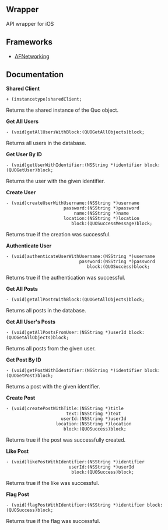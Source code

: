 Wrapper
---
API wrapper for iOS

Frameworks
---
* [AFNetworking](https://github.com/AFNetworking/AFNetworking)

Documentation
---

**Shared Client**

```
+ (instancetype)sharedClient;
```
Returns the shared instance of the Quo object.

**Get All Users**
```
- (void)getAllUsersWithBlock:(QUOGetAllObjects)block;
```
Returns all users in the database.

**Get User By ID**
```
- (void)getUserWithIdentifier:(NSString *)identifier block:(QUOGetUser)block;
```
Returns the user with the given identifier.

**Create User**
```
- (void)createUserWithUsername:(NSString *)username
                      password:(NSString *)password
                          name:(NSString *)name
                      location:(NSString *)location
                         block:(QUOSuccessMessage)block;
```
Returns true if the creation was successful.

**Authenticate User**
```
- (void)authenticateUserWithUsername:(NSString *)username
                            password:(NSString *)password
                               block:(QUOSuccess)block;
```
Returns true if the authentication was successful.

**Get All Posts**
```
- (void)getAllPostsWithBlock:(QUOGetAllObjects)block;
```
Returns all posts in the database.

**Get All User's Posts**
```
- (void)getAllPostsFromUser:(NSString *)userId block:(QUOGetAllObjects)block;
```
Returns all posts from the given user.

**Get Post By ID**
```
- (void)getPostWithIdentifier:(NSString *)identifier block:(QUOGetPost)block;
```
Returns a post with the given identifier.

**Create Post**
```
- (void)createPostWithTitle:(NSString *)title
                       text:(NSString *)text
                     userId:(NSString *)userId
                   location:(NSString *)location
                      block:(QUOSuccess)block;
```
Returns true if the post was successfully created.

**Like Post**
```
- (void)likePostWithIdentifier:(NSString *)identifier
                        userId:(NSString *)userId
                         block:(QUOSuccess)block;
```
Returns true if the like was successful.

**Flag Post**
```
- (void)flagPostWithIdentifier:(NSString *)identifier block:(QUOSuccess)block;
```
Returns true if the flag was successful.
